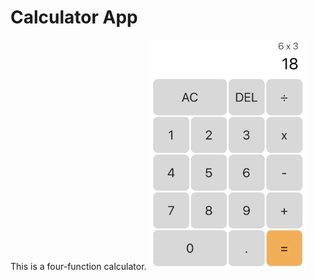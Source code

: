 # Calculator App
This is a four-function calculator.
<img src="/public/screenshot.png" width=50% height=50%>
